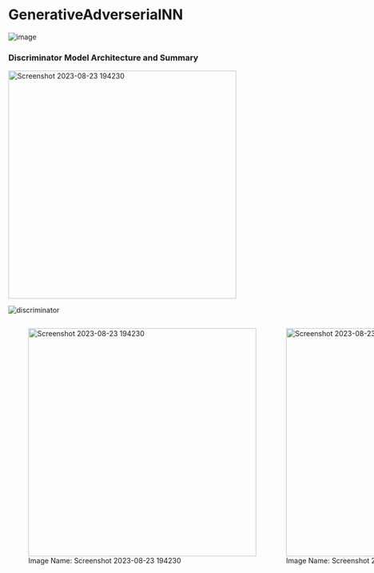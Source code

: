 # GenerativeAdverserialNN 

![image](https://github.com/Pavansyamala/GenerativeAdverserialNN/assets/123885609/e76ae77b-ae79-4624-970c-6b8592e026e4)

### Discriminator Model Architecture and Summary 
<img width="456" alt="Screenshot 2023-08-23 194230" src="https://github.com/Pavansyamala/GenerativeAdverserialNN/assets/123885609/9dc7217e-5986-4b63-9cd3-5b3bd946c014">

![discriminator](https://github.com/Pavansyamala/GenerativeAdverserialNN/assets/123885609/3156d5f3-9083-4dba-a4a3-472a35958f23) 


<div style="display: flex;">
  <figure style="margin-right: 20px;">
    <img width="456" alt="Screenshot 2023-08-23 194230" src="https://github.com/Pavansyamala/GenerativeAdverserialNN/assets/123885609/9dc7217e-5986-4b63-9cd3-5b3bd946c014">
    <figcaption>Image Name: Screenshot 2023-08-23 194230</figcaption>
  </figure>
  
  <figure>
    <img width="456" alt="Screenshot 2023-08-23 194230" src="https://github.com/Pavansyamala/GenerativeAdverserialNN/assets/123885609/3156d5f3-9083-4dba-a4a3-472a35958f23">
    <figcaption>Image Name: Screenshot 2023-08-23 194230</figcaption>
  </figure>
</div>

